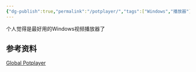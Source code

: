 ```yaml
---
{"dg-publish":true,"permalink":"/potplayer/","tags":["Windows","播放器"],"noteIcon":""}
---
```


个人觉得是最好用的Windows视频播放器了

## 参考资料
[Global Potplayer](http://potplayer.daum.net/?lang=zh_CN)